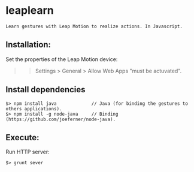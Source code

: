 leaplearn
=========

    Learn gestures with Leap Motion to realize actions. In Javascript.


Installation:
--------------

Set the properties of the Leap Motion device:
>> Settings > General > Allow Web Apps    "must be actuvated".

Install dependencies
--------------------
```
$> npm install java 			// Java (for binding the gestures to others applications).
$> npm install -g node-java     // Binding (https://github.com/joeferner/node-java).

```

Execute: 
--------
Run HTTP server:
```
$> grunt sever
```